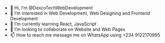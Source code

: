 - 👋 Hi, I’m @DexcoTechWebDevelopment
- 👀 I’m interested in Web Development, Web Designing and Frontend Development
- 🌱 I’m currently learning React, JavaScript
- 💞️ I’m looking to collaborate on Website and Web Pages
- 📫 How to reach me message me on WhatsApp using +234 9122170995

<!---
DexcoTechWebDevelopment/DexcoTechWebDevelopment is a ✨ special ✨ repository because its `README.md` (this file) appears on your GitHub profile.
You can click the Preview link to take a look at your changes.
--->
